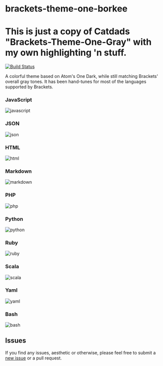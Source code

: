 # brackets-theme-one-borkee
# This is just a copy of Catdads "Brackets-Theme-One-Gray" with my own highlighting 'n stuff.

[![Build Status](https://travis-ci.org/catdad/brackets-theme-one-gray.svg?branch=master)](https://travis-ci.org/catdad/brackets-theme-one-gray)

A colorful theme based on Atom's One Dark, while still matching Brackets' overall gray tones. It has been hand-tunes for most of the languages supported by Brackets.

### JavaScript

![javascript](http://www.googledrive.com/host/0BzobV6zzoAikQi11bkZfcGUxNmc/javascript.png)

### JSON

![json](http://www.googledrive.com/host/0BzobV6zzoAikQi11bkZfcGUxNmc/javascript.png)

### HTML

![html](http://www.googledrive.com/host/0BzobV6zzoAikQi11bkZfcGUxNmc/html.png)

### Markdown

![markdown](http://www.googledrive.com/host/0BzobV6zzoAikQi11bkZfcGUxNmc/markdown.png)

### PHP

![php](http://www.googledrive.com/host/0BzobV6zzoAikQi11bkZfcGUxNmc/php.png)

### Python

![python](http://www.googledrive.com/host/0BzobV6zzoAikQi11bkZfcGUxNmc/python.png)

### Ruby

![ruby](http://www.googledrive.com/host/0BzobV6zzoAikQi11bkZfcGUxNmc/ruby.png)

### Scala

![scala](http://www.googledrive.com/host/0BzobV6zzoAikQi11bkZfcGUxNmc/scala.png)

### Yaml

![yaml](http://www.googledrive.com/host/0BzobV6zzoAikQi11bkZfcGUxNmc/yaml.png)

### Bash

![bash](http://www.googledrive.com/host/0BzobV6zzoAikQi11bkZfcGUxNmc/bash.png)

## Issues

If you find any issues, aesthetic or otherwise, please feel free to submit a [new issue](https://github.com/catdad/brackets-theme-one-gray/issues/new) or a pull request.
